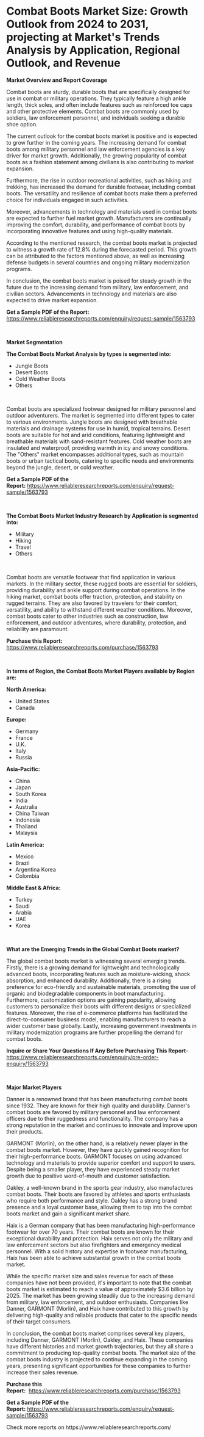 <p><h1>Combat Boots Market Size: Growth Outlook from 2024 to 2031, projecting at Market's Trends Analysis by Application, Regional Outlook, and Revenue</h1></p><p><strong>Market Overview and Report Coverage</strong></p>
<p><p>Combat boots are sturdy, durable boots that are specifically designed for use in combat or military operations. They typically feature a high ankle length, thick soles, and often include features such as reinforced toe caps and other protective elements. Combat boots are commonly used by soldiers, law enforcement personnel, and individuals seeking a durable shoe option.</p><p>The current outlook for the combat boots market is positive and is expected to grow further in the coming years. The increasing demand for combat boots among military personnel and law enforcement agencies is a key driver for market growth. Additionally, the growing popularity of combat boots as a fashion statement among civilians is also contributing to market expansion.</p><p>Furthermore, the rise in outdoor recreational activities, such as hiking and trekking, has increased the demand for durable footwear, including combat boots. The versatility and resilience of combat boots make them a preferred choice for individuals engaged in such activities.</p><p>Moreover, advancements in technology and materials used in combat boots are expected to further fuel market growth. Manufacturers are continually improving the comfort, durability, and performance of combat boots by incorporating innovative features and using high-quality materials.</p><p>According to the mentioned research, the combat boots market is projected to witness a growth rate of 12.8% during the forecasted period. This growth can be attributed to the factors mentioned above, as well as increasing defense budgets in several countries and ongoing military modernization programs.</p><p>In conclusion, the combat boots market is poised for steady growth in the future due to the increasing demand from military, law enforcement, and civilian sectors. Advancements in technology and materials are also expected to drive market expansion.</p></p>
<p><strong>Get a Sample PDF of the Report:</strong> <a href="https://www.reliableresearchreports.com/enquiry/request-sample/1563793">https://www.reliableresearchreports.com/enquiry/request-sample/1563793</a></p>
<p>&nbsp;</p>
<p><strong>Market Segmentation</strong></p>
<p><strong>The Combat Boots Market Analysis by types is segmented into:</strong></p>
<p><ul><li>Jungle Boots</li><li>Desert Boots</li><li>Cold Weather Boots</li><li>Others</li></ul></p>
<p>&nbsp;</p>
<p><p>Combat boots are specialized footwear designed for military personnel and outdoor adventurers. The market is segmented into different types to cater to various environments. Jungle boots are designed with breathable materials and drainage systems for use in humid, tropical terrains. Desert boots are suitable for hot and arid conditions, featuring lightweight and breathable materials with sand-resistant features. Cold weather boots are insulated and waterproof, providing warmth in icy and snowy conditions. The "Others" market encompasses additional types, such as mountain boots or urban tactical boots, catering to specific needs and environments beyond the jungle, desert, or cold weather.</p></p>
<p><strong>Get a Sample PDF of the Report:</strong>&nbsp;<a href="https://www.reliableresearchreports.com/enquiry/request-sample/1563793">https://www.reliableresearchreports.com/enquiry/request-sample/1563793</a></p>
<p>&nbsp;</p>
<p><strong>The Combat Boots Market Industry Research by Application is segmented into:</strong></p>
<p><ul><li>Military</li><li>Hiking</li><li>Travel</li><li>Others</li></ul></p>
<p>&nbsp;</p>
<p><p>Combat boots are versatile footwear that find application in various markets. In the military sector, these rugged boots are essential for soldiers, providing durability and ankle support during combat operations. In the hiking market, combat boots offer traction, protection, and stability on rugged terrains. They are also favored by travelers for their comfort, versatility, and ability to withstand different weather conditions. Moreover, combat boots cater to other industries such as construction, law enforcement, and outdoor adventures, where durability, protection, and reliability are paramount.</p></p>
<p><strong>Purchase this Report:</strong>&nbsp; <a href="https://www.reliableresearchreports.com/purchase/1563793">https://www.reliableresearchreports.com/purchase/1563793</a></p>
<p>&nbsp;</p>
<p><strong>In terms of Region, the Combat Boots Market Players available by Region are:</strong></p>
<p>
    <p> <strong> North America: </strong>
        <ul>
            <li>United States</li>
            <li>Canada</li>
        </ul>
        </p> 
    <p> <strong> Europe: </strong>
        <ul>
            <li>Germany</li>
            <li>France</li>
            <li>U.K.</li>
            <li>Italy</li>
            <li>Russia</li>
        </ul>
        </p> 
    <p> <strong> Asia-Pacific: </strong>
        <ul>
            <li>China</li>
            <li>Japan</li>
            <li>South Korea</li>
            <li>India</li>
            <li>Australia</li>
            <li>China Taiwan</li>
            <li>Indonesia</li>
            <li>Thailand</li>
            <li>Malaysia</li>
        </ul>
        </p> 
    <p> <strong> Latin America: </strong>
        <ul>
            <li>Mexico</li>
            <li>Brazil</li>
            <li>Argentina Korea</li>
            <li>Colombia</li>
        </ul>
        </p> 
    <p> <strong> Middle East & Africa: </strong>
        <ul>
            <li>Turkey</li>
            <li>Saudi</li>
            <li>Arabia</li>
            <li>UAE</li>
            <li>Korea</li>
        </ul>
    </p>
    </p>
<p>&nbsp;</p>
<p><strong>What are the Emerging Trends in the Global Combat Boots market?</strong></p>
<p><p>The global combat boots market is witnessing several emerging trends. Firstly, there is a growing demand for lightweight and technologically advanced boots, incorporating features such as moisture-wicking, shock absorption, and enhanced durability. Additionally, there is a rising preference for eco-friendly and sustainable materials, promoting the use of organic and biodegradable components in boot manufacturing. Furthermore, customization options are gaining popularity, allowing customers to personalize their boots with different designs or specialized features. Moreover, the rise of e-commerce platforms has facilitated the direct-to-consumer business model, enabling manufacturers to reach a wider customer base globally. Lastly, increasing government investments in military modernization programs are further propelling the demand for combat boots.</p></p>
<p><strong>Inquire or Share Your Questions If Any Before Purchasing This Report</strong>- <a href="https://www.reliableresearchreports.com/enquiry/pre-order-enquiry/1563793">https://www.reliableresearchreports.com/enquiry/pre-order-enquiry/1563793</a></p>
<p>&nbsp;</p>
<p><strong>Major Market Players</strong></p>
<p><p>Danner is a renowned brand that has been manufacturing combat boots since 1932. They are known for their high quality and durability. Danner's combat boots are favored by military personnel and law enforcement officers due to their ruggedness and functionality. The company has a strong reputation in the market and continues to innovate and improve upon their products.</p><p>GARMONT (Morlin), on the other hand, is a relatively newer player in the combat boots market. However, they have quickly gained recognition for their high-performance boots. GARMONT focuses on using advanced technology and materials to provide superior comfort and support to users. Despite being a smaller player, they have experienced steady market growth due to positive word-of-mouth and customer satisfaction.</p><p>Oakley, a well-known brand in the sports gear industry, also manufactures combat boots. Their boots are favored by athletes and sports enthusiasts who require both performance and style. Oakley has a strong brand presence and a loyal customer base, allowing them to tap into the combat boots market and gain a significant market share.</p><p>Haix is a German company that has been manufacturing high-performance footwear for over 70 years. Their combat boots are known for their exceptional durability and protection. Haix serves not only the military and law enforcement sectors but also firefighters and emergency medical personnel. With a solid history and expertise in footwear manufacturing, Haix has been able to achieve substantial growth in the combat boots market.</p><p>While the specific market size and sales revenue for each of these companies have not been provided, it's important to note that the combat boots market is estimated to reach a value of approximately $3.6 billion by 2025. The market has been growing steadily due to the increasing demand from military, law enforcement, and outdoor enthusiasts. Companies like Danner, GARMONT (Morlin), and Haix have contributed to this growth by delivering high-quality and reliable products that cater to the specific needs of their target consumers.</p><p>In conclusion, the combat boots market comprises several key players, including Danner, GARMONT (Morlin), Oakley, and Haix. These companies have different histories and market growth trajectories, but they all share a commitment to producing top-quality combat boots. The market size of the combat boots industry is projected to continue expanding in the coming years, presenting significant opportunities for these companies to further increase their sales revenue.</p></p>
<p><strong>Purchase this Report:</strong>&nbsp;&nbsp;<a href="https://www.reliableresearchreports.com/purchase/1563793">https://www.reliableresearchreports.com/purchase/1563793</a></p>
<p></p>
<p><strong>Get a Sample PDF of the Report:</strong>&nbsp;<a href="https://www.reliableresearchreports.com/enquiry/request-sample/1563793">https://www.reliableresearchreports.com/enquiry/request-sample/1563793</a></p>
<p>Check more reports on https://www.reliableresearchreports.com/</p>